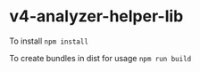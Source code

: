 # v4-analyzer-helper-lib

To install
`npm install`

To create bundles in dist for usage
`npm run build`